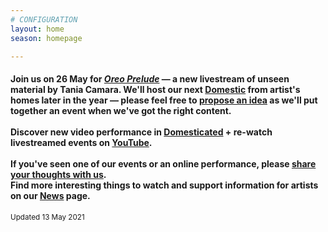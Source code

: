 ```yaml
---
# CONFIGURATION
layout: home
season: homepage

---
```

#### Join us on 26 May for *[Oreo Prelude](/current/2021-springsummer/camara)* — a new livestream of unseen material by Tania Camara. We'll host our next [Domestic](/current/2021-domestic) from artist's homes later in the year — please feel free to <a href="http://domesticmcr.posthaven.com" target="_blank">propose an idea</a> as we'll put together an event when we've got the right content.<br><br>Discover new video performance in <a href="http://domesticatedonline.org" target="_blank">Domesticated</a> + re-watch livestreamed events on <a href="http://bit.ly/YTwarnmcr" target="_blank">YouTube</a>.<br><br>If you've seen one of our events or an online performance, please <a href="http://bit.ly/warnmcrfeedback" target="_blank">share your thoughts with us</a>.<br>Find more interesting things to watch and support information for artists on our [News](/news) page.        
<small>Updated 13 May 2021</small>
